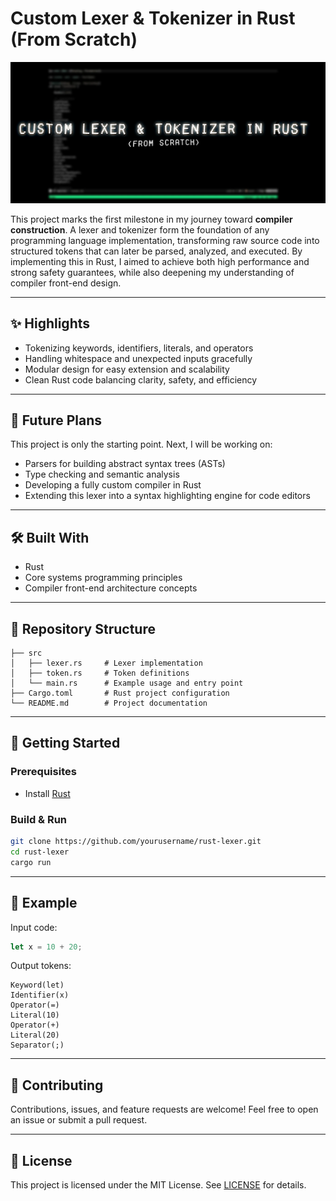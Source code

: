 # Custom Lexer & Tokenizer in Rust (From Scratch)

[![A Custom Lexer & Tokenizer](./src/comp.png)]([https://youtu.be/1eVuMJeRuXU](https://youtu.be/d2YCP1T26lQ))

This project marks the first milestone in my journey toward **compiler construction**. A lexer and tokenizer form the foundation of any programming language implementation, transforming raw source code into structured tokens that can later be parsed, analyzed, and executed. By implementing this in Rust, I aimed to achieve both high performance and strong safety guarantees, while also deepening my understanding of compiler front-end design.

---

## ✨ Highlights

* Tokenizing keywords, identifiers, literals, and operators
* Handling whitespace and unexpected inputs gracefully
* Modular design for easy extension and scalability
* Clean Rust code balancing clarity, safety, and efficiency

---

## 🌱 Future Plans

This project is only the starting point. Next, I will be working on:

* Parsers for building abstract syntax trees (ASTs)
* Type checking and semantic analysis
* Developing a fully custom compiler in Rust
* Extending this lexer into a syntax highlighting engine for code editors

---

## 🛠️ Built With

* Rust
* Core systems programming principles
* Compiler front-end architecture concepts

---

## 📂 Repository Structure

```
├── src
│   ├── lexer.rs     # Lexer implementation
│   ├── token.rs     # Token definitions
│   └── main.rs      # Example usage and entry point
├── Cargo.toml       # Rust project configuration
└── README.md        # Project documentation
```

---

## 🚀 Getting Started

### Prerequisites

* Install [Rust](https://www.rust-lang.org/tools/install)

### Build & Run

```bash
git clone https://github.com/yourusername/rust-lexer.git
cd rust-lexer
cargo run
```

---

## 📖 Example

Input code:

```rust
let x = 10 + 20;
```

Output tokens:

```
Keyword(let)
Identifier(x)
Operator(=)
Literal(10)
Operator(+)
Literal(20)
Separator(;)
```

---

## 🤝 Contributing

Contributions, issues, and feature requests are welcome! Feel free to open an issue or submit a pull request.

---

## 📜 License

This project is licensed under the MIT License. See [LICENSE](LICENSE) for details.
